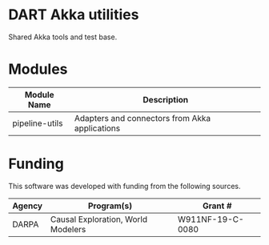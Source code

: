 # DART Akka utilities
Shared Akka tools and test base.

# Modules
| Module Name    | Description                                    |
|----------------|------------------------------------------------|
| pipeline-utils | Adapters and connectors from Akka applications |

# Funding
This software was developed with funding from the following sources.

| Agency | Program(s)                         | Grant #          |
|--------|------------------------------------|------------------|
| DARPA  | Causal Exploration, World Modelers | W911NF-19-C-0080 |
